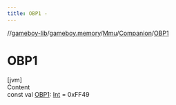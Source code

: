 ```yaml
---
title: OBP1 -
---
```

//[gameboy-lib](../../../index.md)/[gameboy.memory](../../index.md)/[Mmu](../index.md)/[Companion](index.md)/[OBP1](-o-b-p1.md)



# OBP1  
[jvm]  
Content  
const val [OBP1](-o-b-p1.md): [Int](https://kotlinlang.org/api/latest/jvm/stdlib/kotlin/-int/index.html) = 0xFF49  



